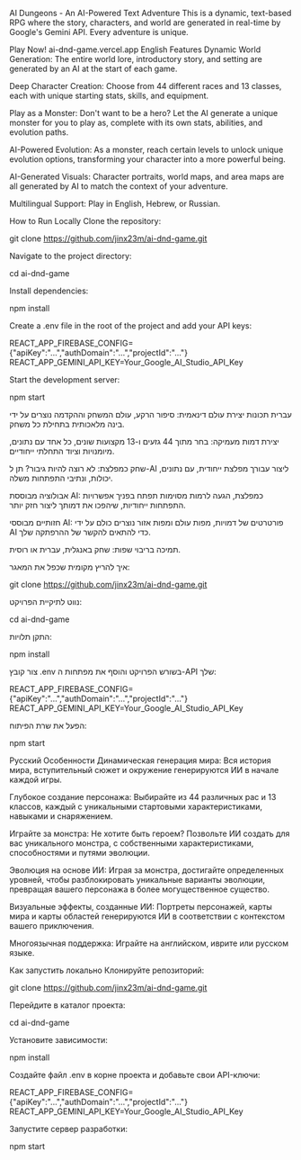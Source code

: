 AI Dungeons - An AI-Powered Text Adventure
This is a dynamic, text-based RPG where the story, characters, and world are generated in real-time by Google's Gemini API. Every adventure is unique.

Play Now!
ai-dnd-game.vercel.app
English
Features
Dynamic World Generation: The entire world lore, introductory story, and setting are generated by an AI at the start of each game.

Deep Character Creation: Choose from 44 different races and 13 classes, each with unique starting stats, skills, and equipment.

Play as a Monster: Don't want to be a hero? Let the AI generate a unique monster for you to play as, complete with its own stats, abilities, and evolution paths.

AI-Powered Evolution: As a monster, reach certain levels to unlock unique evolution options, transforming your character into a more powerful being.

AI-Generated Visuals: Character portraits, world maps, and area maps are all generated by AI to match the context of your adventure.

Multilingual Support: Play in English, Hebrew, or Russian.

How to Run Locally
Clone the repository:

git clone https://github.com/jinx23m/ai-dnd-game.git

Navigate to the project directory:

cd ai-dnd-game

Install dependencies:

npm install

Create a .env file in the root of the project and add your API keys:

REACT_APP_FIREBASE_CONFIG={"apiKey":"...","authDomain":"...","projectId":"..."}
REACT_APP_GEMINI_API_KEY=Your_Google_AI_Studio_API_Key

Start the development server:

npm start

עברית
תכונות
יצירת עולם דינאמית: סיפור הרקע, עולם המשחק וההקדמה נוצרים על ידי בינה מלאכותית בתחילת כל משחק.

יצירת דמות מעמיקה: בחר מתוך 44 גזעים ו-13 מקצועות שונים, כל אחד עם נתונים, מיומנויות וציוד התחלתי ייחודיים.

שחק כמפלצת: לא רוצה להיות גיבור? תן ל-AI ליצור עבורך מפלצת ייחודית, עם נתונים, יכולות, ונתיבי התפתחות משלה.

אבולוציה מבוססת AI: כמפלצת, הגעה לרמות מסוימות תפתח בפניך אפשרויות התפתחות ייחודיות, שיהפכו את דמותך ליצור חזק יותר.

חזותיים מבוססי AI: פורטרטים של דמויות, מפות עולם ומפות אזור נוצרים כולם על ידי AI כדי להתאים להקשר של ההרפתקה שלך.

תמיכה בריבוי שפות: שחק באנגלית, עברית או רוסית.

איך להריץ מקומית
שכפל את המאגר:

git clone https://github.com/jinx23m/ai-dnd-game.git

נווט לתיקיית הפרויקט:

cd ai-dnd-game

התקן תלויות:

npm install

צור קובץ .env בשורש הפרויקט והוסף את מפתחות ה-API שלך:

REACT_APP_FIREBASE_CONFIG={"apiKey":"...","authDomain":"...","projectId":"..."}
REACT_APP_GEMINI_API_KEY=Your_Google_AI_Studio_API_Key

הפעל את שרת הפיתוח:

npm start

Русский
Особенности
Динамическая генерация мира: Вся история мира, вступительный сюжет и окружение генерируются ИИ в начале каждой игры.

Глубокое создание персонажа: Выбирайте из 44 различных рас и 13 классов, каждый с уникальными стартовыми характеристиками, навыками и снаряжением.

Играйте за монстра: Не хотите быть героем? Позвольте ИИ создать для вас уникального монстра, с собственными характеристиками, способностями и путями эволюции.

Эволюция на основе ИИ: Играя за монстра, достигайте определенных уровней, чтобы разблокировать уникальные варианты эволюции, превращая вашего персонажа в более могущественное существо.

Визуальные эффекты, созданные ИИ: Портреты персонажей, карты мира и карты областей генерируются ИИ в соответствии с контекстом вашего приключения.

Многоязычная поддержка: Играйте на английском, иврите или русском языке.

Как запустить локально
Клонируйте репозиторий:

git clone https://github.com/jinx23m/ai-dnd-game.git

Перейдите в каталог проекта:

cd ai-dnd-game

Установите зависимости:

npm install

Создайте файл .env в корне проекта и добавьте свои API-ключи:

REACT_APP_FIREBASE_CONFIG={"apiKey":"...","authDomain":"...","projectId":"..."}
REACT_APP_GEMINI_API_KEY=Your_Google_AI_Studio_API_Key

Запустите сервер разработки:

npm start
